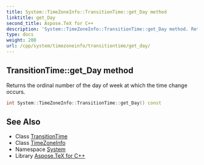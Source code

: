 ```yaml
---
title: System::TimeZoneInfo::TransitionTime::get_Day method
linktitle: get_Day
second_title: Aspose.TeX for C++
description: 'System::TimeZoneInfo::TransitionTime::get_Day method. Returns the ordinal number of the day of week at which the time change occurs in C++.'
type: docs
weight: 200
url: /cpp/system/timezoneinfo/transitiontime/get_day/
---
```

## TransitionTime::get_Day method


Returns the ordinal number of the day of week at which the time change occurs.

```cpp
int System::TimeZoneInfo::TransitionTime::get_Day() const
```

## See Also

* Class [TransitionTime](../)
* Class [TimeZoneInfo](../../)
* Namespace [System](../../../)
* Library [Aspose.TeX for C++](../../../../)
